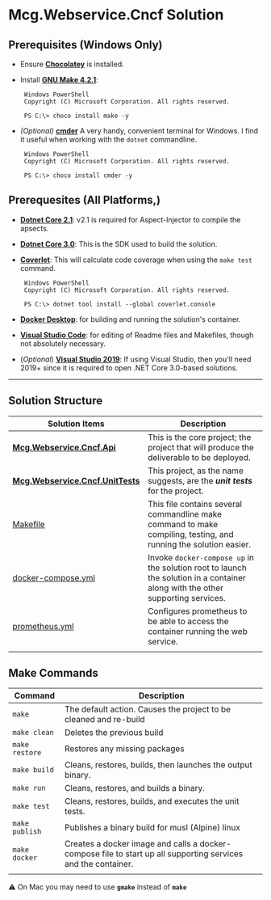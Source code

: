 ﻿# Mcg.Webservice.Cncf Solution

## Prerequisites (Windows Only)

- Ensure **[Chocolatey](https://chocolatey.org/install)** is installed.

- Install **[GNU Make 4.2.1](https://chocolatey.org/packages/make)**:

  ```shell
   Windows PowerShell
   Copyright (C) Microsoft Corporation. All rights reserved.

   PS C:\> choco install make -y
  ```

- _(Optional)_ **[cmder](https://cmder.net/)** A very handy, convenient terminal for Windows.  I find it useful when working with the `dotnet` commandline.

  ```shell
   Windows PowerShell
   Copyright (C) Microsoft Corporation. All rights reserved.

   PS C:\> choco install cmder -y
  ```

## Prerequesites (All Platforms,)

- **[Dotnet Core 2.1](https://dotnet.microsoft.com/download/dotnet-core/2.1)**: v2.1 is required for Aspect-Injector to compile the apsects.
- **[Dotnet Core 3.0](https://dotnet.microsoft.com/download/dotnet-core/3.0)**: This is the SDK used to build the solution.
- **[Coverlet](https://github.com/tonerdo/coverlet?WT.mc_id=-blog-scottha#coverlet)**: This will calculate code coverage when using the `make test` command.

  ```shell
   Windows PowerShell
   Copyright (C) Microsoft Corporation. All rights reserved.

   PS C:\> dotnet tool install --global coverlet.console
  ```

- **[Docker Desktop](https://www.docker.com/products/docker-desktop)**: for building and running the solution's container.
- **[Visual Studio Code](https://visualstudio.microsoft.com/vs/)**: for editing of Readme files and Makefiles, though not absolutely necessary.
- (_Optional_) **[Visual Studio 2019](https://visualstudio.microsoft.com/vs/)**: If using Visual Studio, then you'll need 2019+ since it is required to open .NET Core 3.0-based solutions.

---

## Solution Structure

| **Solution Items**                                                                   | **Description**                                                                                                                 |
| ------------------------------------------------------------------------------------ | ------------------------------------------------------------------------------------------------------------------------------- |
| **[Mcg.Webservice.Cncf.Api](./Mcg.Webservice.Cncf.Api/Readme.md)**                     | This is the core project; the project that will produce the deliverable to be deployed.                                         |
| **[Mcg.Webservice.Cncf.UnitTests](./Mcg.Webservice.Cncf.UnitTests/Readme.md)** | This project, as the name suggests, are the **_unit tests_** for the project.                                                   |
| [Makefile](./Makefile)                                                               | This file contains several commandline make command to make compiling, testing, and running the solution easier.                |
| [docker-compose.yml](./docker-compose.yml)                                           | Invoke `docker-compose up` in the solution root to launch the solution in a container along with the other supporting services. |
| [prometheus.yml](./prometheus.yml)                                                   | Configures prometheus to be able to access the container running the web service.                                               |
|                                                                                      |                                                                                                                                 |

## Make Commands

| **Command**    | **Description**                                                                                               |
| -------------- | ------------------------------------------------------------------------------------------------------------- |
| `make`         | The default action. Causes the project to be cleaned and re-build                                             |
| `make clean`   | Deletes the previous build                                                                                    |
| `make restore` | Restores any missing packages                                                                                 |
| `make build`   | Cleans, restores, builds, then launches the output binary.                                                    |
| `make run`     | Cleans, restores, and builds a binary.                                                                        |
| `make test`    | Cleans, restores, builds, and executes the unit tests.                                                        |
| `make publish` | Publishes a binary build for musl (Alpine) linux                                                              |
| `make docker`  | Creates a docker image and calls a docker-compose file to start up all supporting services and the container. |
|                |                                                                                                               |

 :warning: On Mac you may need to use **`gmake`** instead of **`make`**
